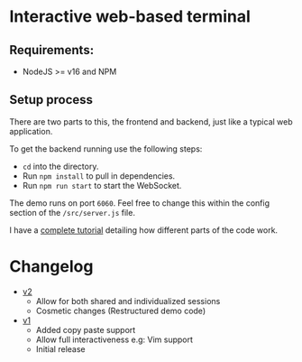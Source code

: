 # Interactive web-based terminal

## Requirements:
- NodeJS >= v16 and NPM

## Setup process
There are two parts to this, the frontend and backend, just like a typical web application.

To get the backend running use the following steps:

- `cd` into the directory.
- Run `npm install` to pull in dependencies.
- Run `npm run start` to start the WebSocket.

The demo runs on port `6060`. Feel free to change this within the config section of the `/src/server.js` file.

I have a [complete tutorial](https://www.eddymens.com/blog/creating-a-browser-based-interactive-terminal-using-xtermjs-and-nodejs) detailing how different parts of the code work.

# Changelog
- [v2](https://github.com/EDDYMENS/interactive-terminal/tree/v2)
    - Allow for both shared and individualized sessions 
    - Cosmetic changes (Restructured demo code)
- [v1](https://github.com/EDDYMENS/interactive-terminal/tree/v1)
    -  Added copy paste support
    -  Allow full interactiveness e.g: Vim support
    -  Initial release
